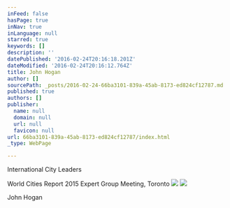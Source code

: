 ```yaml
---
inFeed: false
hasPage: true
inNav: true
inLanguage: null
starred: true
keywords: []
description: ''
datePublished: '2016-02-24T20:16:18.201Z'
dateModified: '2016-02-24T20:16:12.764Z'
title: John Hogan
author: []
sourcePath: _posts/2016-02-24-66ba3101-839a-45ab-8173-ed824cf12787.md
published: true
authors: []
publisher:
  name: null
  domain: null
  url: null
  favicon: null
url: 66ba3101-839a-45ab-8173-ed824cf12787/index.html
_type: WebPage

---
```

International City Leaders

World Cities Report 2015 Expert Group Meeting, Toronto
![](https://the-grid-user-content.s3-us-west-2.amazonaws.com/452cb05d-7a18-4e69-a1eb-ebc57177b982.JPG)
![](https://the-grid-user-content.s3-us-west-2.amazonaws.com/d1b48eb1-b23c-447e-b18a-8d79da064c9b.JPG)

John Hogan